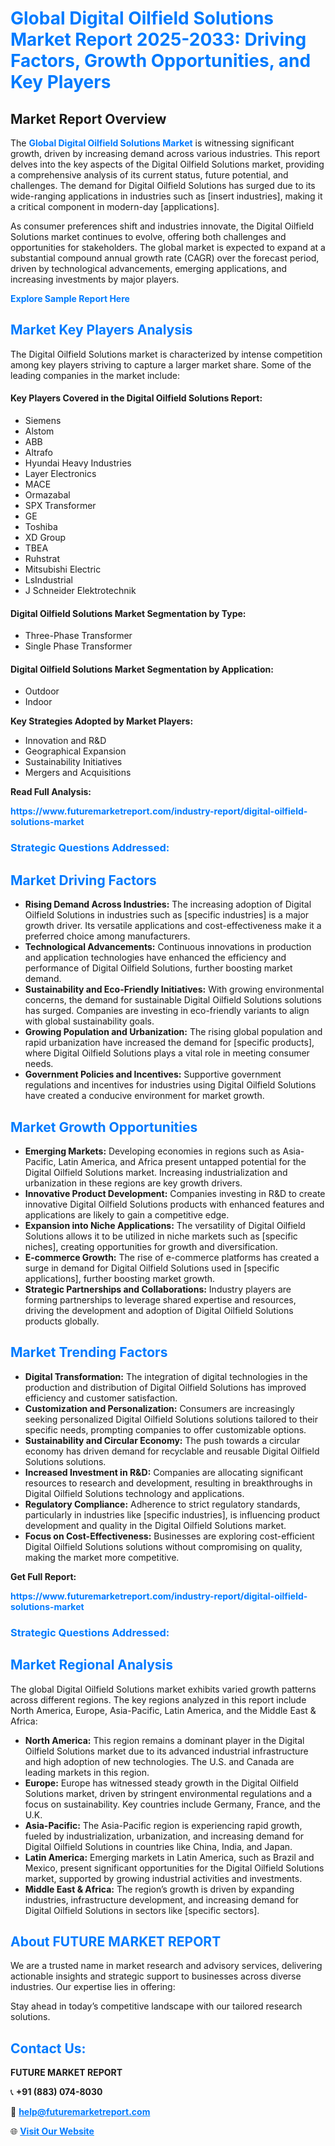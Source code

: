 <h1 style="color: #007BFF;">Global Digital Oilfield Solutions Market Report 2025-2033: Driving Factors, Growth Opportunities, and Key Players</h1>

<section id="overview">
<h2>Market Report Overview</h2>
<p>The <a href="https://www.futuremarketreport.com/industry-report/digital-oilfield-solutions-market" style="color: #007BFF; text-decoration: none;"><strong>Global Digital Oilfield Solutions Market</strong></a> is witnessing significant growth, driven by increasing demand across various industries. This report delves into the key aspects of the Digital Oilfield Solutions market, providing a comprehensive analysis of its current status, future potential, and challenges. The demand for Digital Oilfield Solutions has surged due to its wide-ranging applications in industries such as [insert industries], making it a critical component in modern-day [applications].</p>
<p>As consumer preferences shift and industries innovate, the Digital Oilfield Solutions market continues to evolve, offering both challenges and opportunities for stakeholders. The global market is expected to expand at a substantial compound annual growth rate (CAGR) over the forecast period, driven by technological advancements, emerging applications, and increasing investments by major players.</p>
</section>

<section id="overview">
<p><a href="https://www.futuremarketreport.com/request-sample/reportId=33159" style="color: #007BFF; text-decoration: none;"><strong>Explore Sample Report Here</strong></a></p>
</section>

<section id="key-players">
<h2 style="color: #007BFF;">Market Key Players Analysis</h2>
<p>The Digital Oilfield Solutions market is characterized by intense competition among key players striving to capture a larger market share. Some of the leading companies in the market include:</p>
<h4>Key Players Covered in the Digital Oilfield Solutions Report:</h4>
<ul><li>Siemens</li><li>Alstom</li><li>ABB</li><li>Altrafo</li><li>Hyundai Heavy Industries</li><li>Layer Electronics</li><li>MACE</li><li>Ormazabal</li><li>SPX Transformer</li><li>GE</li><li>Toshiba</li><li>XD Group</li><li>TBEA</li><li>Ruhstrat</li><li>Mitsubishi Electric</li><li>LsIndustrial</li><li>J Schneider Elektrotechnik</li></ul>
<h4>Digital Oilfield Solutions Market Segmentation by Type:</h4>
<ul><li>Three-Phase Transformer</li><li>Single Phase Transformer</li></ul>

<h4>Digital Oilfield Solutions Market Segmentation by Application:</h4>
<ul><li>Outdoor</li><li>Indoor</li></ul>
<p><strong>Key Strategies Adopted by Market Players:</strong></p>
<ul>
<li>Innovation and R&D</li>
<li>Geographical Expansion</li>
<li>Sustainability Initiatives</li>
<li>Mergers and Acquisitions</li>
</ul>
</section>

<section>
<p><strong>Read Full Analysis: </strong></p><a href="https://www.futuremarketreport.com/industry-report/digital-oilfield-solutions-market" style="color: #007BFF; text-decoration: none;"><strong>https://www.futuremarketreport.com/industry-report/digital-oilfield-solutions-market</strong></a>
<h3 style="color: #007BFF;">Strategic Questions Addressed:</h3>
</section>

<section id="driving-factors">
<h2 style="color: #007BFF;">Market Driving Factors</h2>
<ul>
<li><strong>Rising Demand Across Industries:</strong> The increasing adoption of Digital Oilfield Solutions in industries such as [specific industries] is a major growth driver. Its versatile applications and cost-effectiveness make it a preferred choice among manufacturers.</li>
<li><strong>Technological Advancements:</strong> Continuous innovations in production and application technologies have enhanced the efficiency and performance of Digital Oilfield Solutions, further boosting market demand.</li>
<li><strong>Sustainability and Eco-Friendly Initiatives:</strong> With growing environmental concerns, the demand for sustainable Digital Oilfield Solutions solutions has surged. Companies are investing in eco-friendly variants to align with global sustainability goals.</li>
<li><strong>Growing Population and Urbanization:</strong> The rising global population and rapid urbanization have increased the demand for [specific products], where Digital Oilfield Solutions plays a vital role in meeting consumer needs.</li>
<li><strong>Government Policies and Incentives:</strong> Supportive government regulations and incentives for industries using Digital Oilfield Solutions have created a conducive environment for market growth.</li>
</ul>
</section>

<section id="growth-opportunities">
<h2 style="color: #007BFF;">Market Growth Opportunities</h2>
<ul>
<li><strong>Emerging Markets:</strong> Developing economies in regions such as Asia-Pacific, Latin America, and Africa present untapped potential for the Digital Oilfield Solutions market. Increasing industrialization and urbanization in these regions are key growth drivers.</li>
<li><strong>Innovative Product Development:</strong> Companies investing in R&D to create innovative Digital Oilfield Solutions products with enhanced features and applications are likely to gain a competitive edge.</li>
<li><strong>Expansion into Niche Applications:</strong> The versatility of Digital Oilfield Solutions allows it to be utilized in niche markets such as [specific niches], creating opportunities for growth and diversification.</li>
<li><strong>E-commerce Growth:</strong> The rise of e-commerce platforms has created a surge in demand for Digital Oilfield Solutions used in [specific applications], further boosting market growth.</li>
<li><strong>Strategic Partnerships and Collaborations:</strong> Industry players are forming partnerships to leverage shared expertise and resources, driving the development and adoption of Digital Oilfield Solutions products globally.</li>
</ul>
</section>

<section id="trending-factors">
<h2 style="color: #007BFF;">Market Trending Factors</h2>
<ul>
<li><strong>Digital Transformation:</strong> The integration of digital technologies in the production and distribution of Digital Oilfield Solutions has improved efficiency and customer satisfaction.</li>
<li><strong>Customization and Personalization:</strong> Consumers are increasingly seeking personalized Digital Oilfield Solutions solutions tailored to their specific needs, prompting companies to offer customizable options.</li>
<li><strong>Sustainability and Circular Economy:</strong> The push towards a circular economy has driven demand for recyclable and reusable Digital Oilfield Solutions solutions.</li>
<li><strong>Increased Investment in R&D:</strong> Companies are allocating significant resources to research and development, resulting in breakthroughs in Digital Oilfield Solutions technology and applications.</li>
<li><strong>Regulatory Compliance:</strong> Adherence to strict regulatory standards, particularly in industries like [specific industries], is influencing product development and quality in the Digital Oilfield Solutions market.</li>
<li><strong>Focus on Cost-Effectiveness:</strong> Businesses are exploring cost-efficient Digital Oilfield Solutions solutions without compromising on quality, making the market more competitive.</li>
</ul>
</section>

<section>
<p><strong>Get Full Report: </strong></p><a href="https://www.futuremarketreport.com/industry-report/digital-oilfield-solutions-market" style="color: #007BFF; text-decoration: none;"><strong>https://www.futuremarketreport.com/industry-report/digital-oilfield-solutions-market</strong></a>
<h3 style="color: #007BFF;">Strategic Questions Addressed:</h3>
</section>


<section id="regional-analysis">
<h2 style="color: #007BFF;">Market Regional Analysis</h2>
<p>The global Digital Oilfield Solutions market exhibits varied growth patterns across different regions. The key regions analyzed in this report include North America, Europe, Asia-Pacific, Latin America, and the Middle East & Africa:</p>
<ul>
<li><strong>North America:</strong> This region remains a dominant player in the Digital Oilfield Solutions market due to its advanced industrial infrastructure and high adoption of new technologies. The U.S. and Canada are leading markets in this region.</li>
<li><strong>Europe:</strong> Europe has witnessed steady growth in the Digital Oilfield Solutions market, driven by stringent environmental regulations and a focus on sustainability. Key countries include Germany, France, and the U.K.</li>
<li><strong>Asia-Pacific:</strong> The Asia-Pacific region is experiencing rapid growth, fueled by industrialization, urbanization, and increasing demand for Digital Oilfield Solutions in countries like China, India, and Japan.</li>
<li><strong>Latin America:</strong> Emerging markets in Latin America, such as Brazil and Mexico, present significant opportunities for the Digital Oilfield Solutions market, supported by growing industrial activities and investments.</li>
<li><strong>Middle East & Africa:</strong> The region’s growth is driven by expanding industries, infrastructure development, and increasing demand for Digital Oilfield Solutions in sectors like [specific sectors].</li>
</ul>
</section>

<footer>
<h2 style="color: #007BFF;">About FUTURE MARKET REPORT</h2>
<p>We are a trusted name in market research and advisory services, delivering actionable insights and strategic support to businesses across diverse industries. Our expertise lies in offering:</p>

<p>Stay ahead in today’s competitive landscape with our tailored research solutions.</p>

<h2 style="color: #007BFF;">Contact Us:</h2>
<p><strong>FUTURE MARKET REPORT</strong></p>
<p>📞 <strong>+91 (883) 074-8030</strong></p>
<p>📧 <strong><a href="mailto:help@futuremarketreport.com" style="color: #007BFF;">help@futuremarketreport.com</a></strong></p>
<p>🌐 <strong><a href="https://www.futuremarketreport.com/" style="color: #007BFF;">Visit Our Website</a></strong></p>
</footer>